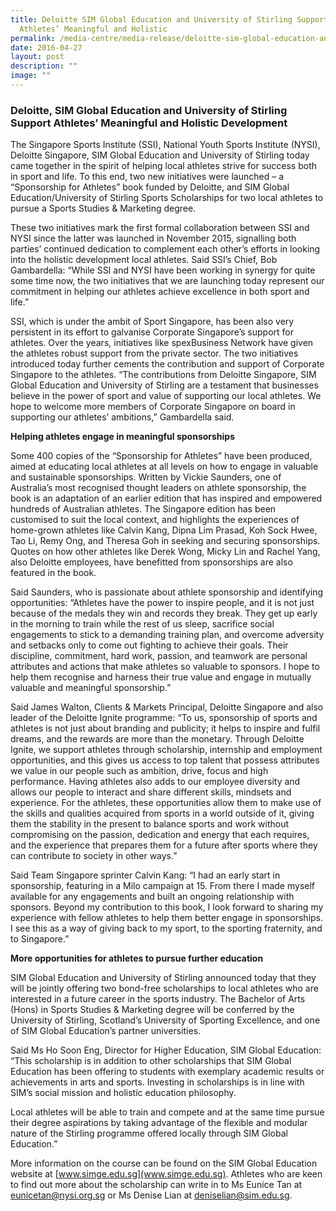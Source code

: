 ```yaml
---
title: Deloitte SIM Global Education and University of Stirling Support
  Athletes’ Meaningful and Holistic
permalink: /media-centre/media-release/deloitte-sim-global-education-and-university-of-stirling-support/
date: 2016-04-27
layout: post
description: ""
image: ""
---
```

### **Deloitte, SIM Global Education and University of Stirling Support Athletes’ Meaningful and Holistic Development**
The Singapore Sports Institute (SSI), National Youth Sports Institute (NYSI), Deloitte Singapore, SIM Global Education and University of Stirling today came together in the spirit of helping local athletes strive for success both in sport and life. To this end, two new initiatives were launched – a “Sponsorship for Athletes” book funded by Deloitte, and SIM Global Education/University of Stirling Sports Scholarships for two local athletes to pursue a Sports Studies & Marketing degree.  
  
These two initiatives mark the first formal collaboration between SSI and NYSI since the latter was launched in November 2015, signalling both parties’ continued dedication to complement each other’s efforts in looking into the holistic development local athletes. Said SSI’s Chief, Bob Gambardella: “While SSI and NYSI have been working in synergy for quite some time now, the two initiatives that we are launching today represent our commitment in helping our athletes achieve excellence in both sport and life.”  
  
SSI, which is under the ambit of Sport Singapore, has been also very persistent in its effort to galvanise Corporate Singapore’s support for athletes. Over the years, initiatives like spexBusiness Network have given the athletes robust support from the private sector. The two initiatives introduced today further cements the contribution and support of Corporate Singapore to the athletes. “The contributions from Deloitte Singapore, SIM Global Education and University of Stirling are a testament that businesses believe in the power of sport and value of supporting our local athletes. We hope to welcome more members of Corporate Singapore on board in supporting our athletes’ ambitions,” Gambardella said.  
  
**Helping athletes engage in meaningful sponsorships**  
  
Some 400 copies of the “Sponsorship for Athletes” have been produced, aimed at educating local athletes at all levels on how to engage in valuable and sustainable sponsorships. Written by Vickie Saunders, one of Australia’s most recognised thought leaders on athlete sponsorship, the book is an adaptation of an earlier edition that has inspired and empowered hundreds of Australian athletes. The Singapore edition has been customised to suit the local context, and highlights the experiences of home-grown athletes like Calvin Kang, Dipna Lim Prasad, Koh Sock Hwee, Tao Li, Remy Ong, and Theresa Goh in seeking and securing sponsorships. Quotes on how other athletes like Derek Wong, Micky Lin and Rachel Yang, also Deloitte employees, have benefitted from sponsorships are also featured in the book.  
  
Said Saunders, who is passionate about athlete sponsorship and identifying opportunities: “Athletes have the power to inspire people, and it is not just because of the medals they win and records they break. They get up early in the morning to train while the rest of us sleep, sacrifice social engagements to stick to a demanding training plan, and overcome adversity and setbacks only to come out fighting to achieve their goals. Their discipline, commitment, hard work, passion, and teamwork are personal attributes and actions that make athletes so valuable to sponsors. I hope to help them recognise and harness their true value and engage in mutually valuable and meaningful sponsorship.”  
  
Said James Walton, Clients & Markets Principal, Deloitte Singapore and also leader of the Deloitte Ignite programme: “To us, sponsorship of sports and athletes is not just about branding and publicity; it helps to inspire and fulfil dreams, and the rewards are more than the monetary. Through Deloitte Ignite, we support athletes through scholarship, internship and employment opportunities, and this gives us access to top talent that possess attributes we value in our people such as ambition, drive, focus and high performance. Having athletes also adds to our employee diversity and allows our people to interact and share different skills, mindsets and experience. For the athletes, these opportunities allow them to make use of the skills and qualities acquired from sports in a world outside of it, giving them the stability in the present to balance sports and work without compromising on the passion, dedication and energy that each requires, and the experience that prepares them for a future after sports where they can contribute to society in other ways.”  
  
Said Team Singapore sprinter Calvin Kang: “I had an early start in sponsorship, featuring in a Milo campaign at 15. From there I made myself available for any engagements and built an ongoing relationship with sponsors. Beyond my contribution to this book, I look forward to sharing my experience with fellow athletes to help them better engage in sponsorships. I see this as a way of giving back to my sport, to the sporting fraternity, and to Singapore.”  
  
**More opportunities for athletes to pursue further education**  
  
SIM Global Education and University of Stirling announced today that they will be jointly offering two bond-free scholarships to local athletes who are interested in a future career in the sports industry. The Bachelor of Arts (Hons) in Sports Studies & Marketing degree will be conferred by the University of Stirling, Scotland’s University of Sporting Excellence, and one of SIM Global Education’s partner universities.  
  
Said Ms Ho Soon Eng, Director for Higher Education, SIM Global Education: “This scholarship is in addition to other scholarships that SIM Global Education has been offering to students with exemplary academic results or achievements in arts and sports. Investing in scholarships is in line with SIM’s social mission and holistic education philosophy.  
  
Local athletes will be able to train and compete and at the same time pursue their degree aspirations by taking advantage of the flexible and modular nature of the Stirling programme offered locally through SIM Global Education.”  
  
More information on the course can be found on the SIM Global Education website at [www.simge.edu.sg](www.simge.edu.sg). Athletes who are keen to find out more about the scholarship can write in to Ms Eunice Tan at [eunicetan@nysi.org.sg](eunicetan@nysi.org.sg) or Ms Denise Lian at [deniselian@sim.edu.sg](deniselian@sim.edu.sg).